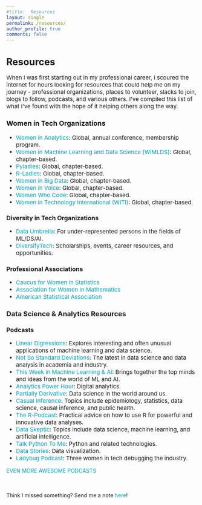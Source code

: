 ```yaml
---
#title:  Resources
layout: single
permalink: /resources/
author_profile: true
comments: false
---
```


<h1 style="font-size:25px;">Resources</h1>
<p style="font-size:15px;">
When I was first starting out in my professional career, I scoured the internet for hours looking for resources that could help me on my journey - professional organizations, places to volunteer, slacks to join, blogs to follow, podcasts, and various others. I've compiled this list of what I've found with the hope of it helping others along the way.
</p>

<h3 style="font-size:18px;">Women in Tech Organizations</h3>
<p style="font-size:15px;">
   <ul style="font-size:15px;">
      <li style="font-size:15px;"><a href="https://womeninanalytics.com" style="text-decoration: none; color:#039fb9">Women in Analytics</a>: Global, annual conference, membership program. </li>
      <li style="font-size:15px;"><a href="https://wimdls.org" style="text-decoration: none; color:#039fb9">Women in Machine Learning and Data Science (WiMLDS)</a>: Global, chapter-based. </li>
      <li style="font-size:15px;"><a href="https://pyladies.com/" style="text-decoration: none; color:#039fb9">Pyladies</a>: Global, chapter-based.</li>
      <li style="font-size:15px;"><a href="https://rladies.org/" style="text-decoration: none; color:#039fb9">R-Ladies</a>: Global, chapter-based. </li>
      <li style="font-size:15px;"><a href="https://www.womeninbigdata.org/" style="text-decoration: none; color:#039fb9">Women in Big Data</a>: Global, chapter-based. </li>
        <li style="font-size:15px;"><a href="https://womeninvoice.org/" style="text-decoration: none; color:#039fb9">Women in Voice</a>: Global, chapter-based.</li>
       <li style="font-size:15px;"><a href="https://www.womenwhocode.com/" style="text-decoration: none; color:#039fb9">Women Who Code</a>: Global, chapter-based. </li>
       <li style="font-size:15px;"><a href="https://witi.com/" style="text-decoration: none; color:#039fb9">Women in Technology International (WITI)</a>: Global, chapter-based. </li>
   </ul>
</p>

<h3 style="font-size:16px;">Diversity in Tech Organizations</h3>
<p style="font-size:15px;">
   <ul style="font-size:15px;">
      <li style="font-size:15px;"><a href="https://www.dataumbrella.org/" style="text-decoration: none; color:#039fb9">Data Umbrella</a>: For under-represented persons in the fields of ML/DS/AI.</li>
      <li style="font-size:15px;"><a href="https://www.diversifytech.co/" style="text-decoration: none; color:#039fb9">DiversifyTech</a>: Scholarships, events, career resources, and opportunities.</li>
   </ul>
</p>

<h3 style="font-size:16px;">Professional Associations</h3>
<p style="font-size:15px;">
   <ul style="font-size:15px;">
      <li style="font-size:15px;"><a href="https://cwstat.org/" style="text-decoration: none; color:#039fb9">Caucus for Women in Statistics</a></li>
      <li style="font-size:15px;"><a href="https://awm-math.org/" style="text-decoration: none; color:#039fb9">Association for Women in Mathematics</a></li>
      <li style="font-size:15px;"><a href="https://www.amstat.org/" style="text-decoration: none; color:#039fb9">American Statistical Association</a></li>
   </ul>
</p>


<h2 style="font-size:18px;">
   Data Science & Analytics Resources
</h2>

<h3 style="font-size:16px;">
  Podcasts
</h3>
<p style="font-size:15px;">
   <ul style="font-size:15px;">
      <li style="font-size:15px;"><a href="http://lineardigressions.com/" style="text-decoration: none; color:#039fb9">Linear Digressions</a>: Explores interesting and often unusual applications of machine learning and data science.</li>
       <li style="font-size:15px;"><a href="https://nssdeviations.com/" style="text-decoration: none; color:#039fb9">Not So Standard Deviations</a>: The latest in data science and data analysis in academia and industry.</li>
      <li style="font-size:15px;"><a href="https://twimlai.com/" style="text-decoration: none; color:#039fb9">This Week in Machine Learning & AI</a>: Brings together the top minds and ideas from the world of ML and AI.</li>
      <li style="font-size:15px;"><a href="https://analyticshour.io/" style="text-decoration: none; color:#039fb9">Analytics Power Hour</a>: Digital analytics.</li>
      <li style="font-size:15px;"><a href="http://partiallyderivative.com/" style="text-decoration: none; color:#039fb9">Partially Derivative</a>: Data science in the world around us.</li>
      <li style="font-size:15px;"><a href="https://casualinfer.libsyn.com/" style="text-decoration: none; color:#039fb9">Casual Inference</a>: Topics include epidemiology, statistics, data science, causal inference, and public health.</li>
      <li style="font-size:15px;"><a href="https://r-podcast.org/" style="text-decoration: none; color:#039fb9">The R-Podcast</a>: Practical advice on how to use R for powerful and innovative data analyses.</li>
      <li style="font-size:15px;"><a href="https://dataskeptic.com/" style="text-decoration: none; color:#039fb9">Data Skeptic</a>: Topics include data science, machine learning, and artificial intelligence.</li>
      <li style="font-size:15px;"><a href="https://talkpython.fm/" style="text-decoration: none; color:#039fb9">Talk Python To Me</a>: Python and related technologies.</li>
      <li style="font-size:15px;"><a href="https://datastori.es/" style="text-decoration: none; color:#039fb9">Data Stories</a>: Data visualization.</li>
     <li style="font-size:15px;"><a href="https://www.ladybug.dev/" style="text-decoration: none; color:#039fb9">Ladybug Podcast</a>: Three women in tech debugging the industry.</li>
      </ul>
      <a href="https://github.com/rShetty/awesome-podcasts" style="text-decoration: none; color:#039fb9">EVEN MORE AWESOME PODCASTS</a>
</p>

</br></br>
Think I missed something? Send me a note <a href="https:/laurburke.github.io/contact/" style="text-decoration: none; color:#039fb9">here</a>!
